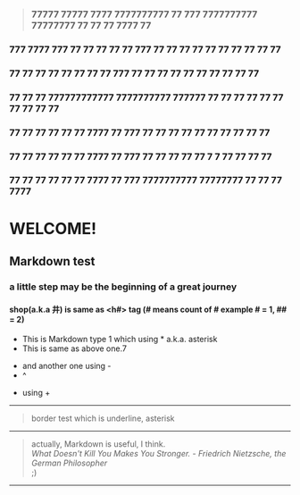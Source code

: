 
> ### 77777  77777     7777     7777777777   77       777 7777777777     77777777   77   77   77 7777      77
 ### 777 7777 777   77    77   77        77 77     777   77       77   77      77  77   77   77 77 77     77
 ### 77   77   77 77        77 77        77 77   777     77        77 77        77 77   77   77 77  77    77
 ### 77   77   77 777777777777 7777777777   777777       77        77 77        77 77   77   77 77   77   77
 ### 77   77   77 77        77 77    7777   77   777     77        77 77        77 77   77   77 77    77  77
 ### 77   77   77 77        77 77     7777  77     777   77       77   77      77   77 7  7 77  77     77 77
 ### 77   77   77 77        77 77      7777 77       777 7777777777     77777777     77    77   77      7777




# WELCOME!
## Markdown test
### a little step may be the beginning of a great journey
#### shop(a.k.a 井) is same as <h#> tag (# means count of # example # = 1, ## = 2)


* This is Markdown type 1 which using * a.k.a. asterisk
* This is same as above one.7
- and another one using -
- ^
+ using +

___
> border test which is underline, asterisk    
___
> actually, Markdown is useful, I think.    
*What Doesn't Kill You Makes You Stronger. - Friedrich Nietzsche, the German Philosopher*     
;)      
___
